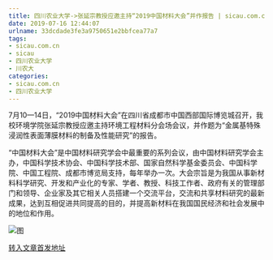 ```yaml
---
title: 四川农业大学->张延宗教授应邀主持“2019中国材料大会”并作报告 | sicau.com.cn
date: 2019-07-16 12:44:07
urlname: 33dcdade3fe3a9750651e2bbfcea77a7
tags: 
- sicau.com.cn
- sicau
- 四川农业大学
- 川农大
categories:
- sicau.com.cn
- 四川农业大学
---
```



7月10—14日，“2019中国材料大会”在四川省成都市中国西部国际博览城召开，我校环境学院张延宗教授应邀主持环境工程材料分会场会议，并作题为“金属基特殊浸润性表面薄膜材料的制备及性能研究”的报告。

“中国材料大会”是中国材料研究学会中最重要的系列会议，由中国材料研究学会主办，中国科学技术协会、中国科学技术部、国家自然科学基金委员会、中国科学院、中国工程院、成都市博览局支持，每年举办一次。大会宗旨是为我国从事新材料科学研究、开发和产业化的专家、学者、教授、科技工作者、政府有关的管理部门和领导、企业家及其它相关人员搭建一个交流平台，交流和共享材料研究的最新成果，达到互相促进共同提高的目的，并提高新材料在我国国民经济和社会发展中的地位和作用。



![图](https://news.sicau.edu.cn/__local/B/F3/1C/257D512E632ABDFF5A7A0B71811_B4DDF85F_1A88D.jpg)

[转入文章首发地址](https://news.sicau.edu.cn/info/1078/52589.htm)